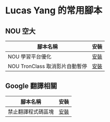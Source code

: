 # Lucas Yang 的常用腳本

## NOU 空大

| 腳本名稱 | 安裝 |
| ------- | ---- |
| NOU 學習平台優化 | [安裝](https://github.com/ycs77/user.js/raw/refs/heads/main/nou/NOU_UU_platform_improve.user.js) |
| NOU TronClass 取消影片自動暫停 | [安裝](https://github.com/ycs77/user.js/raw/refs/heads/main/nou/NOU_TronClass_disable_blur_video_cancel.user.js) |

## Google 翻譯相關

| 腳本名稱 | 安裝 |
| ------- | ---- |
| 禁止翻譯程式碼區塊 | [安裝](https://github.com/ycs77/user.js/raw/refs/heads/main/translate/dont_translate_code.user.js) |
